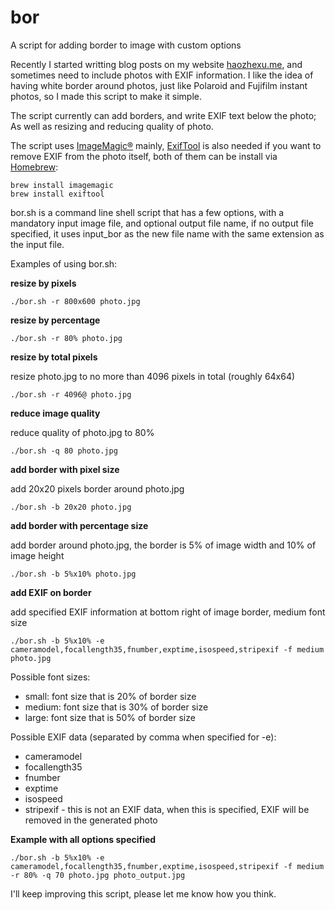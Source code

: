 # bor
A script for adding border to image with custom options

Recently I started writting blog posts on my website [haozhexu.me](https://haozhexu.me), and sometimes need to include photos with EXIF information. I like the idea of having white border around photos, just like Polaroid and Fujifilm instant photos, so I made this script to make it simple.

The script currently can add borders, and write EXIF text below the photo; As well as resizing and reducing quality of photo.

The script uses [ImageMagic®](https://www.imagemagick.org) mainly, [ExifTool](https://www.sno.phy.queensu.ca/~phil/exiftool/) is also needed if you want to remove EXIF from the photo itself, both of them can be install via [Homebrew](https://brew.sh/):

```
brew install imagemagic
brew install exiftool
```

bor.sh is a command line shell script that has a few options, with a mandatory input image file, and optional output file name, if no output file specified, it uses input_bor as the new file name with the same extension as the input file.

Examples of using bor.sh:

**resize by pixels**

```
./bor.sh -r 800x600 photo.jpg
```

**resize by percentage**

```
./bor.sh -r 80% photo.jpg
```

**resize by total pixels**

resize photo.jpg to no more than 4096 pixels in total (roughly 64x64)

```
./bor.sh -r 4096@ photo.jpg
```

**reduce image quality**

reduce quality of photo.jpg to 80%

```
./bor.sh -q 80 photo.jpg
```

**add border with pixel size**

add 20x20 pixels border around photo.jpg

```
./bor.sh -b 20x20 photo.jpg
```

**add border with percentage size**

add border around photo.jpg, the border is 5% of image width and 10% of image height

```
./bor.sh -b 5%x10% photo.jpg
```

**add EXIF on border**

add specified EXIF information at bottom right of image border, medium font size

```
./bor.sh -b 5%x10% -e cameramodel,focallength35,fnumber,exptime,isospeed,stripexif -f medium photo.jpg
```

Possible font sizes:

* small: font size that is 20% of border size
* medium: font size that is 30% of border size
* large: font size that is 50% of border size

Possible EXIF data (separated by comma when specified for -e):

* cameramodel
* focallength35
* fnumber
* exptime
* isospeed
* stripexif - this is not an EXIF data, when this is specified, EXIF will be removed in the generated photo

**Example with all options specified**

```
./bor.sh -b 5%x10% -e cameramodel,focallength35,fnumber,exptime,isospeed,stripexif -f medium -r 80% -q 70 photo.jpg photo_output.jpg
```

I'll keep improving this script, please let me know how you think.
